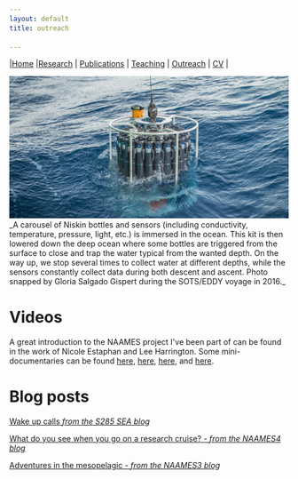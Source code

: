 ```yaml
---
layout: default
title: outreach

---
```


|[Home](./index.html) |[Research](./research.html)          | [Publications](./publications.html)            | [Teaching](./teaching.html)   |  [Outreach](./outreach.html)         | [CV](./vita.html)     |


<img src="images/CTD2.png" alt="drawing" width="1270"/>
_A carousel of Niskin bottles and sensors (including conductivity, temperature, pressure, light, etc.) is immersed in the ocean. This kit is then lowered down the deep ocean where some bottles are triggered from the surface to close and trap the water typical from the wanted depth. On the way up, we stop several times to collect water at different depths, while the sensors constantly collect data during both descent and ascent. Photo snapped by Gloria Salgado Gispert during the SOTS/EDDY voyage in 2016._


Videos
==========================
A great introduction to the NAAMES project I've been part of can be found in the work of Nicole Estaphan and Lee Harrington. Some mini-documentaries can be found [here](https://www.youtube.com/watch?v=Fp3bNkXzbLI), [here](https://www.youtube.com/watch?v=YKbHJHfChSw), [here](https://www.youtube.com/watch?v=gUUoa9JgujE), and [here](https://www.youtube.com/watch?v=O5QAg8L_xNM).




Blog posts
==========================

[Wake up calls _from the S285 SEA blog_](https://www.sea.edu/sea_currents/robert_c_seamans/wake-ups)

[What do you see when you go on a research cruise? - _from the NAAMES4 blog_](https://earthobservatory.nasa.gov/blogs/fromthefield/2018/04/06/naames-iv-expedition-april-5-2018/)

[Adventures in the mesopelagic - _from the NAAMES3 blog_](https://earthobservatory.nasa.gov/blogs/fromthefield/2017/09/15/8854/)





